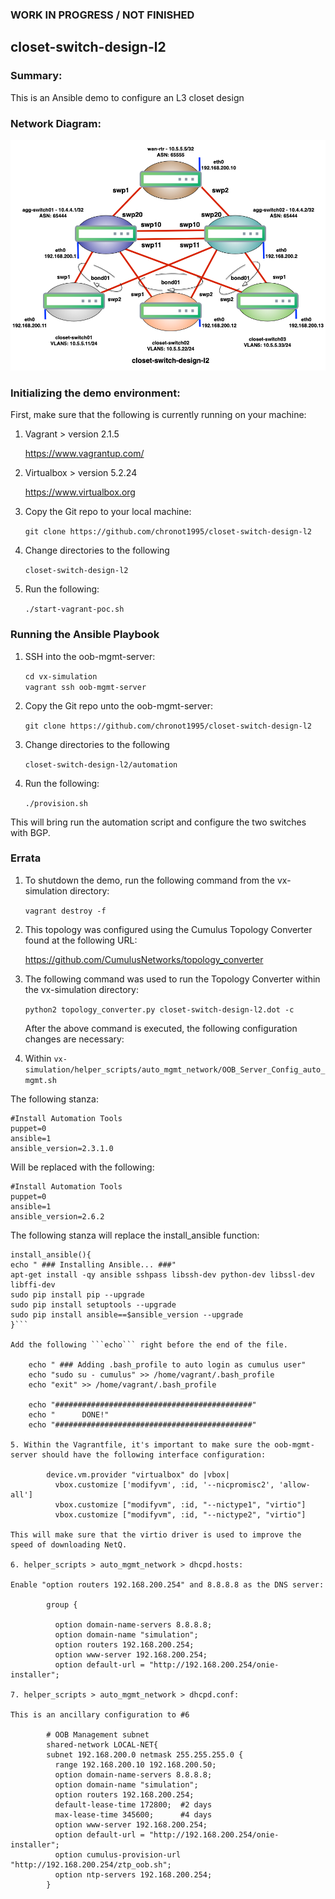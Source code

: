### WORK IN PROGRESS / NOT FINISHED ###

## closet-switch-design-l2

### Summary:

This is an Ansible demo to configure an L3 closet design

### Network Diagram:

![Network Diagram](https://github.com/chronot1995/closet-switch-design-l2/blob/master/documentation/closet-switch-design-l2.png)

### Initializing the demo environment:

First, make sure that the following is currently running on your machine:

1. Vagrant > version 2.1.5

    https://www.vagrantup.com/

2. Virtualbox > version 5.2.24

    https://www.virtualbox.org

3. Copy the Git repo to your local machine:

    ```git clone https://github.com/chronot1995/closet-switch-design-l2```

4. Change directories to the following

    ```closet-switch-design-l2```

6. Run the following:

    ```./start-vagrant-poc.sh```

### Running the Ansible Playbook

1. SSH into the oob-mgmt-server:

    ```cd vx-simulation```   
    ```vagrant ssh oob-mgmt-server```

2. Copy the Git repo unto the oob-mgmt-server:

    ```git clone https://github.com/chronot1995/closet-switch-design-l2```

3. Change directories to the following

    ```closet-switch-design-l2/automation```

4. Run the following:

    ```./provision.sh```

This will bring run the automation script and configure the two switches with BGP.

### Errata

1. To shutdown the demo, run the following command from the vx-simulation directory:

    ```vagrant destroy -f```

2. This topology was configured using the Cumulus Topology Converter found at the following URL:

    https://github.com/CumulusNetworks/topology_converter

3. The following command was used to run the Topology Converter within the vx-simulation directory:

    ```python2 topology_converter.py closet-switch-design-l2.dot -c```

    After the above command is executed, the following configuration changes are necessary:

4. Within ```vx-simulation/helper_scripts/auto_mgmt_network/OOB_Server_Config_auto_mgmt.sh```

The following stanza:

    #Install Automation Tools
    puppet=0
    ansible=1
    ansible_version=2.3.1.0

Will be replaced with the following:

    #Install Automation Tools
    puppet=0
    ansible=1
    ansible_version=2.6.2

The following stanza will replace the install_ansible function:

```
install_ansible(){
echo " ### Installing Ansible... ###"
apt-get install -qy ansible sshpass libssh-dev python-dev libssl-dev libffi-dev
sudo pip install pip --upgrade
sudo pip install setuptools --upgrade
sudo pip install ansible==$ansible_version --upgrade
}```

Add the following ```echo``` right before the end of the file.

    echo " ### Adding .bash_profile to auto login as cumulus user"
    echo "sudo su - cumulus" >> /home/vagrant/.bash_profile
    echo "exit" >> /home/vagrant/.bash_profile

    echo "############################################"
    echo "      DONE!"
    echo "############################################"

5. Within the Vagrantfile, it's important to make sure the oob-mgmt-server should have the following interface configuration:

        device.vm.provider "virtualbox" do |vbox|
          vbox.customize ['modifyvm', :id, '--nicpromisc2', 'allow-all']
          vbox.customize ["modifyvm", :id, "--nictype1", "virtio"]
          vbox.customize ["modifyvm", :id, "--nictype2", "virtio"]

This will make sure that the virtio driver is used to improve the speed of downloading NetQ.

6. helper_scripts > auto_mgmt_network > dhcpd.hosts:

Enable "option routers 192.168.200.254" and 8.8.8.8 as the DNS server:

        group {

          option domain-name-servers 8.8.8.8;
          option domain-name "simulation";
          option routers 192.168.200.254;
          option www-server 192.168.200.254;
          option default-url = "http://192.168.200.254/onie-installer";

7. helper_scripts > auto_mgmt_network > dhcpd.conf:

This is an ancillary configuration to #6

        # OOB Management subnet
        shared-network LOCAL-NET{
        subnet 192.168.200.0 netmask 255.255.255.0 {
          range 192.168.200.10 192.168.200.50;
          option domain-name-servers 8.8.8.8;
          option domain-name "simulation";
          option routers 192.168.200.254;
          default-lease-time 172800;  #2 days
          max-lease-time 345600;      #4 days
          option www-server 192.168.200.254;
          option default-url = "http://192.168.200.254/onie-installer";
          option cumulus-provision-url "http://192.168.200.254/ztp_oob.sh";
          option ntp-servers 192.168.200.254;
        }
